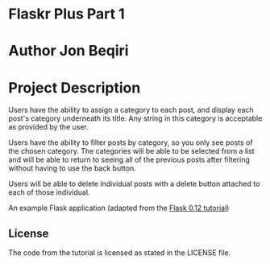 # Flaskr Plus Part 1
# Author Jon Beqiri

# Project Description

Users have the ability to assign a category to each post, and display each post's category underneath its title. Any string in this category is acceptable as provided by the user.

Users have the ability to filter posts by category, so you only see posts of the chosen category. The categories will be able to be selected from a list and will be able to return to seeing all of the previous posts after filtering without having to use the back button.

Users will be able to delete individual posts with a delete button attached to each of those individual.


An example Flask application (adapted from the [Flask 0.12 tutorial](https://www.iwu.edu/~mliffito/flask_tutorial/))

## License

The code from the tutorial is licensed as stated in the LICENSE file.